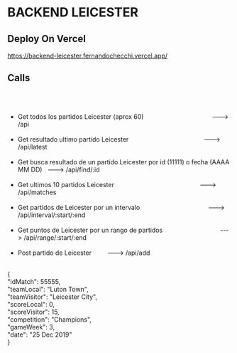 # BACKEND LEICESTER

## Deploy On Vercel
https://backend-leicester.fernandochecchi.vercel.app/

<h2>Calls</h2>
    <ul>
        <li>Get todos los partidos Leicester (aprox 60)                                       --->  /api</li>
        <li>Get resultado ultimo partido Leicester                                            --->  /api/latest</li>
        <li>Get busca resultado de un partido Leicester por id (11111) o fecha (AAAA MM DD)   --->  /api/find/:id</li>
        <li>Get ultimos 10 partidos Leicester                                                 --->  /api/matches</li>
        <li>Get partidos de Leicester por un intervalo                                        --->  /api/interval/:start/:end</li>
        <li>Get puntos de Leicester por un rango de partidos                                  --->  /api/range/:start/:end</li>
        <li>Post partido de Leicester                                                        --->  /api/add</li>
                 
    </ul>
   <p> {</br>
    "idMatch": 55555,</br>
    "teamLocal": "Luton Town",</br> 
    "teamVisitor": "Leicester City",</br>
    "scoreLocal": 0,</br>
    "scoreVisitor": 15,</br>
    "competition": "Champions",</br>
    "gameWeek": 3,</br>
    "date": "25 Dec 2019"</br>
}</p>
